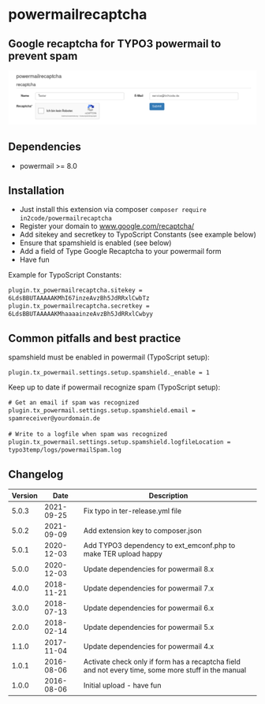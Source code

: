 # powermailrecaptcha

## Google recaptcha for TYPO3 powermail to prevent spam

![Example form with a google recaptcha](Documentation/Images/frontend.png "Example form with a google recaptcha")


## Dependencies

* powermail >= 8.0


## Installation

- Just install this extension via composer `composer require in2code/powermailrecaptcha`
- Register your domain to www.google.com/recaptcha/
- Add sitekey and secretkey to TypoScript Constants (see example below)
- Ensure that spamshield is enabled (see below)
- Add a field of Type Google Recaptcha to your powermail form
- Have fun

Example for TypoScript Constants:

```
plugin.tx_powermailrecaptcha.sitekey = 6LdsBBUTAAAAAKMhI67inzeAvzBh5JdRRxlCwbTz
plugin.tx_powermailrecaptcha.secretkey = 6LdsBBUTAAAAAKMhaaaainzeAvzBh5JdRRxlCwbyy
```

## Common pitfalls and best practice

spamshield must be enabled in powermail (TypoScript setup):

```
plugin.tx_powermail.settings.setup.spamshield._enable = 1
```

Keep up to date if powermail recognize spam (TypoScript setup):

```
# Get an email if spam was recognized
plugin.tx_powermail.settings.setup.spamshield.email = spamreceiver@yourdomain.de

# Write to a logfile when spam was recognized
plugin.tx_powermail.settings.setup.spamshield.logfileLocation = typo3temp/logs/powermailSpam.log
```


## Changelog

| Version    | Date       | Description                                                                                                  |
| ---------- | ---------- | ------------------------------------------------------------------------------------------------------------ |
| 5.0.3      | 2021-09-25 | Fix typo in ter-release.yml file                                                                             |
| 5.0.2      | 2021-09-09 | Add extension key to composer.json                                                                           |
| 5.0.1      | 2020-12-03 | Add TYPO3 dependency to ext_emconf.php to make TER upload happy                                              |
| 5.0.0      | 2020-12-03 | Update dependencies for powermail 8.x                                                                        |
| 4.0.0      | 2018-11-21 | Update dependencies for powermail 7.x                                                                        |
| 3.0.0      | 2018-07-13 | Update dependencies for powermail 6.x                                                                        |
| 2.0.0      | 2018-02-14 | Update dependencies for powermail 5.x                                                                        |
| 1.1.0      | 2017-11-04 | Update dependencies for powermail 4.x                                                                        |
| 1.0.1      | 2016-08-06 | Activate check only if form has a recaptcha field and not every time, some more stuff in the manual          |
| 1.0.0      | 2016-08-06 | Initial upload - have fun                                                                                    |
